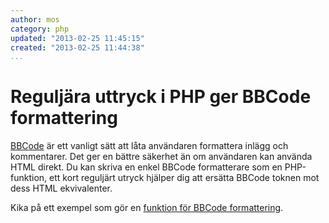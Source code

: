 ```yaml
---
author: mos
category: php
updated: "2013-02-25 11:45:15"
created: "2013-02-25 11:44:38"
...
```

Reguljära uttryck i PHP ger BBCode formattering
==================================

[BBCode](http://sv.wikipedia.org/wiki/BBCode) är ett vanligt sätt att låta användaren formattera inlägg och kommentarer. Det ger en bättre säkerhet än om användaren kan använda HTML direkt. Du kan skriva en enkel BBCode formatterare som en PHP-funktion, ett kort reguljärt utryck hjälper dig att ersätta BBCode toknen mot dess HTML ekvivalenter.

Kika på ett exempel som gör en [funktion för BBCode formattering](t/288).
